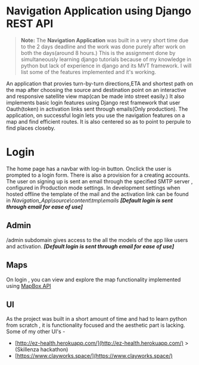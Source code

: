 # Navigation Application using Django REST API

> **Note:** The **Navigation Application** was built in a very short time due to the 2 days deadline and the work was done purely after work on both the days(around 8 hours.) This is the assignment done by simultaneously learning django tutorials because of my knowledge in python but lack of experience in django and its MVT framework. I will list some of the features implemented and it's working.

An application that provies turn-by-turn directions,ETA and shortest path on the map after choosing the source and destination point on an interactive and responsive satellite view map(can be made into street easily.) It also implements  basic login features using Django rest framework that user Oauth(token) in activation links sent through emails(Only production). The application, on successful login lets you use the navigation features on a map and find efficient routes. It is also centered so as to point to perpule to find places closeby.


# Login

The home page has a navbar with log-in button. Onclick the user is prompted to a login form. There is also a provision for a creating accounts. The user on signing up is sent an email through the specified SMTP server , configured in Production mode settings.
In development settings when hosted offline the template of the mail and the activation link can be found in *Navigation_App\source\content\tmp\emails* 
***[Default login is sent through email for ease of use]***


## Admin

/admin subdomain gives access to the all the models of the app like users and activation.
***[Default login is sent through email for ease of use]***


## Maps

On login , you can view and explore the map functionality implemented using
[MapBox API](https://docs.mapbox.com/api/)


## UI

As the project was built in a short amount of time and had to learn python from scratch , it is functionality focused and the aesthetic part is lacking. Some of my other UI's -

 - [http://ez-health.herokuapp.com/](http://ez-health.herokuapp.com/) > (Skillenza hackathon)
 - [https://www.clayworks.space/](https://www.clayworks.space/)
 
